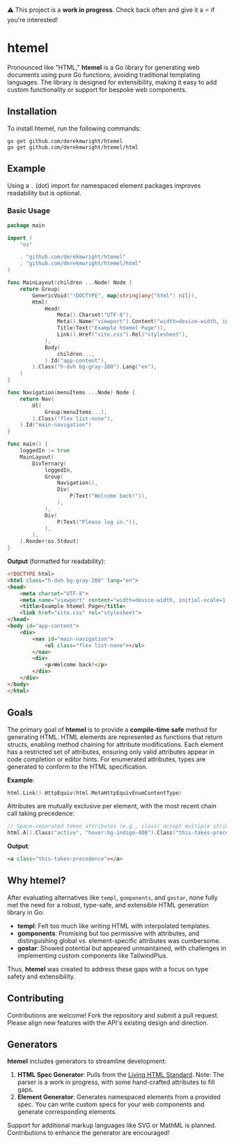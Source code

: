 ⚠️ This project is a **work in progress**. Check back often and give it a ⭐ if you're interested!

# htemel

Pronounced like "HTML," **htemel** is a Go library for generating web documents using pure Go functions, avoiding traditional templating languages. The library is designed for extensibility, making it easy to add custom functionality or support for bespoke web components.

## Installation

To install htemel, run the following commands:

```shell
go get github.com/derekmwright/htemel
go get github.com/derekmwright/htemel/html
```

## Example

Using a `.` (dot) import for namespaced element packages improves readability but is optional.

### Basic Usage

```go
package main

import (
    "os"

    . "github.com/derekmwright/htemel"
    . "github.com/derekmwright/htemel/html"
)

func MainLayout(children ...Node) Node {
    return Group(
        GenericVoid("!DOCTYPE", map[string]any{"html": nil}),
        Html(
            Head(
                Meta().Charset("UTF-8"),
                Meta().Name("viewport").Content("width=device-width, initial-scale=1.0"),
                Title(Text("Example htemel Page")),
                Link().Href("site.css").Rel("stylesheet"),
            ),
            Body(
                children...,
            ).Id("app-content"),
        ).Class("h-dvh bg-gray-200").Lang("en"),
    )
}

func Navigation(menuItems ...Node) Node {
    return Nav(
        Ul(
            Group(menuItems...),
        ).Class("flex list-none"),
    ).Id("main-navigation")
}

func main() {
    loggedIn := true
    MainLayout(
        DivTernary(
            loggedIn,
            Group(
                Navigation(),
                Div(
                    P(Text("Welcome back!")),
                ),
            ),
            Div(
                P(Text("Please log in.")),
            ),
        ),
    ).Render(os.Stdout)
}
```

**Output** (formatted for readability):

```html
<!DOCTYPE html>
<html class="h-dvh bg-gray-200" lang="en">
<head>
    <meta charset="UTF-8">
    <meta name="viewport" content="width=device-width, initial-scale=1.0">
    <title>Example htemel Page</title>
    <link href="site.css" rel="stylesheet">
</head>
<body id="app-content">
    <div>
        <nav id="main-navigation">
            <ul class="flex list-none"></ul>
        </nav>
        <div>
            <p>Welcome back!</p>
        </div>
    </div>
</body>
</html>
```

## Goals

The primary goal of **htemel** is to provide a **compile-time safe** method for generating HTML. HTML elements are represented as functions that return structs, enabling method chaining for attribute modifications. Each element has a restricted set of attributes, ensuring only valid attributes appear in code completion or editor hints. For enumerated attributes, types are generated to conform to the HTML specification.

**Example**:

```go
html.Link().HttpEquiv(html.MetaHttpEquivEnumContentType)
```

Attributes are mutually exclusive per element, with the most recent chain call taking precedence:

```go
// Space-separated token attributes (e.g., class) accept multiple strings
html.A().Class("active", "hover:bg-indigo-400").Class("this-takes-precedence")
```

**Output**:

```html
<a class="this-takes-precedence"></a>
```

## Why htemel?

After evaluating alternatives like `templ`, `gomponents`, and `gostar`, none fully met the need for a robust, type-safe, and extensible HTML generation library in Go:

- **templ**: Felt too much like writing HTML with interpolated templates.
- **gomponents**: Promising but too permissive with attributes, and distinguishing global vs. element-specific attributes was cumbersome.
- **gostar**: Showed potential but appeared unmaintained, with challenges in implementing custom components like TailwindPlus.

Thus, **htemel** was created to address these gaps with a focus on type safety and extensibility.

## Contributing

Contributions are welcome! Fork the repository and submit a pull request. Please align new features with the API's existing design and direction.

## Generators

**htemel** includes generators to streamline development:

1. **HTML Spec Generator**: Pulls from the [Living HTML Standard](https://html.spec.whatwg.org/). Note: The parser is a work in progress, with some hand-crafted attributes to fill gaps.
2. **Element Generator**: Generates namespaced elements from a provided spec. You can write custom specs for your web components and generate corresponding elements.

Support for additional markup languages like SVG or MathML is planned. Contributions to enhance the generator are encouraged!
